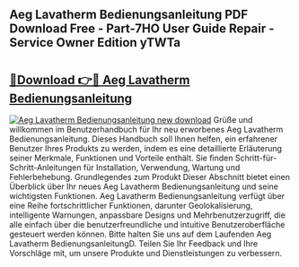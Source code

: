 ## Aeg Lavatherm Bedienungsanleitung PDF Download Free - Part-7HO User Guide Repair - Service Owner Edition yTWTa

# <h2><a href="http://df5avva.blite.top/?on=Aeg+Lavatherm+Bedienungsanleitung">🔗Download 👉🔴 Aeg Lavatherm Bedienungsanleitung</a></h2>

[![Aeg Lavatherm Bedienungsanleitung new download](https://i.imgur.com/lujVjoI.png)](http://df5avva.blite.top/?on=Aeg+Lavatherm+Bedienungsanleitung)
Grüße und willkommen im Benutzerhandbuch für Ihr neu erworbenes Aeg Lavatherm Bedienungsanleitung. Dieses Handbuch soll Ihnen helfen, ein erfahrener Benutzer Ihres Produkts zu werden, indem es eine detaillierte Erläuterung seiner Merkmale, Funktionen und Vorteile enthält. Sie finden Schritt-für-Schritt-Anleitungen für Installation, Verwendung, Wartung und Fehlerbehebung. Grundlegendes zum Produkt Dieser Abschnitt bietet einen Überblick über Ihr neues Aeg Lavatherm Bedienungsanleitung und seine wichtigsten Funktionen. Aeg Lavatherm Bedienungsanleitung verfügt über eine Reihe fortschrittlicher Funktionen, darunter Geolokalisierung, intelligente Warnungen, anpassbare Designs und Mehrbenutzerzugriff, die alle einfach über die benutzerfreundliche und intuitive Benutzeroberfläche gesteuert werden können. Bitte halten Sie uns auf dem Laufenden Aeg Lavatherm BedienungsanleitungD. Teilen Sie Ihr Feedback und Ihre Vorschläge mit, um unsere Produkte und Dienstleistungen zu verbessern.
